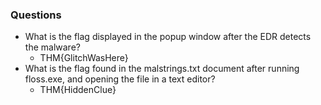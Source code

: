 ### Questions
- What is the flag displayed in the popup window after the EDR detects the malware?
	- THM{GlitchWasHere}
- What is the flag found in the malstrings.txt document after running floss.exe, and opening the file in a text editor?
	- THM{HiddenClue}